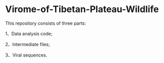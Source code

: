 # Virome-of-Tibetan-Plateau-Wildlife
This repository consists of three parts:

1、Data analysis code;

2、Intermediate files;

3、Viral sequences.
